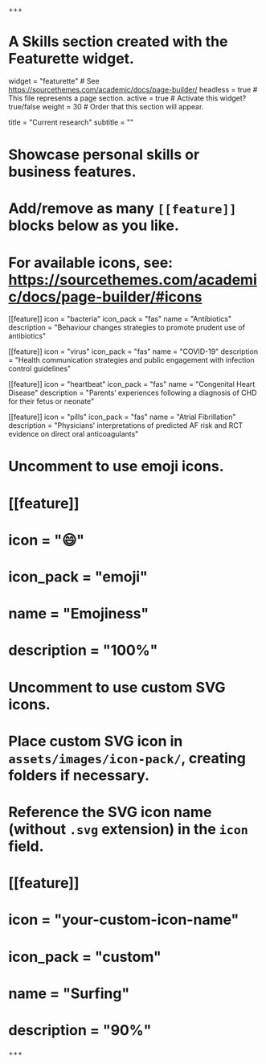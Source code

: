 +++
# A Skills section created with the Featurette widget.
widget = "featurette"  # See https://sourcethemes.com/academic/docs/page-builder/
headless = true  # This file represents a page section.
active = true  # Activate this widget? true/false
weight = 30  # Order that this section will appear.

title = "Current research"
subtitle = ""

# Showcase personal skills or business features.
# 
# Add/remove as many `[[feature]]` blocks below as you like.
# 
# For available icons, see: https://sourcethemes.com/academic/docs/page-builder/#icons

[[feature]]
  icon = "bacteria"
  icon_pack = "fas"
  name = "Antibiotics"
  description = "Behaviour changes strategies to promote prudent use of antibiotics"
  
[[feature]]
  icon = "virus"
  icon_pack = "fas"
  name = "COVID-19"
  description = "Health communication strategies and public engagement with infection control guidelines"  

[[feature]]
  icon = "heartbeat"
  icon_pack = "fas"
  name = "Congenital Heart Disease"
  description = "Parents’ experiences following a diagnosis of CHD for their fetus or neonate"


  [[feature]]
  icon = "pills"
  icon_pack = "fas"
  name = "Atrial Fibrillation"
  description = "Physicians’ interpretations of predicted AF risk and RCT evidence on direct oral anticoagulants"




# Uncomment to use emoji icons.
# [[feature]]
#  icon = ":smile:"
#  icon_pack = "emoji"
#  name = "Emojiness"
#  description = "100%"  

# Uncomment to use custom SVG icons.
# Place custom SVG icon in `assets/images/icon-pack/`, creating folders if necessary.
# Reference the SVG icon name (without `.svg` extension) in the `icon` field.
# [[feature]]
#  icon = "your-custom-icon-name"
#  icon_pack = "custom"
#  name = "Surfing"
#  description = "90%"

+++
